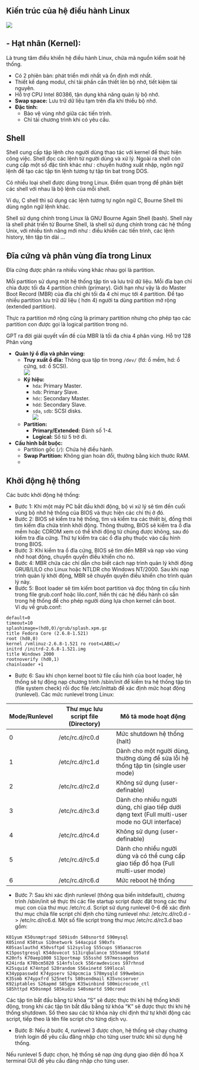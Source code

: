 ## Kiến trúc của hệ điều hành Linux
![](https://img001.prntscr.com/file/img001/yQide0_GS4WJ93SNfT2T0Q.png)
## - Hạt nhân (Kernel):
 Là trung tâm điều khiển hệ điều hành Linux, chứa mã nguồn kiểm soát hệ thống.  
  - Có 2 phiên bản: phát triển mới nhất và ổn định mới nhất.  
  - Thiết kế dạng modul, chỉ tải phần cần thiết lên bộ nhớ, tiết kiệm tài nguyên.  
  - Hỗ trợ CPU Intel 80386, tận dụng khả năng quản lý bộ nhớ.  
  - **Swap space:** Lưu trữ dữ liệu tạm trên đĩa khi thiếu bộ nhớ.  
  - **Đặc tính:**  
    - Bảo vệ vùng nhớ giữa các tiến trình.  
    - Chỉ tải chương trình khi có yêu cầu.  
## Shell
Shell cung cấp tập lệnh cho người dùng thao tác với kernel để thực hiện công việc. Shell đọc các lệnh từ người dùng và xử lý. Ngoài ra shell còn cung cấp một số đặc tính khác như : chuyển
hướng xuất nhập, ngôn ngữ lệnh để tạo các tập tin lệnh tương tự tập tin bat trong DOS.

Có nhiều loại shell được dùng trong Linux. Điểm quan trọng để phân biệt các shell với nhau là bộ
lệnh của mỗi shell.

Ví dụ, C shell thì sử dụng các lệnh tương tự ngôn ngữ C, Bourne Shell thì
dùng ngôn ngữ lệnh khác.

Shell sử dụng chính trong Linux là GNU Bourne Again Shell (bash). Shell này là shell phát triển
từ Bourne Shell, là shell sử dụng chính trong các hệ thống Unix, với nhiều tính năng mới như :
điều khiển các tiến trình, các lệnh history, tên tập tin dài ...

## Đĩa cứng và phân vùng đĩa trong Linux
Đĩa cứng được phân ra nhiều vùng khác nhau gọi là partition. 

Mỗi partition sử dụng một hệ thống tập tin và lưu trữ dữ liệu. Mỗi đĩa bạn chỉ chia được tối đa 4 partition chính (primary). Giới hạn
như vậy là do Master Boot Record (MBR) của đĩa chỉ ghi tối đa 4 chỉ mục tới 4 partition.
Để tạo nhiều partition lưu trữ dữ liệu ( hơn 4) người ta dùng partition mở rộng (extended
partition). 

Thực ra partition mở rộng cũng là primary partition nhưng cho phép tạo các partition
con được gọi là logical partition trong nó.

GPT ra đời giải quyết vấn đề của MBR là tối đa chia 4 phân vùng. Hỗ trợ 128 Phân vùng

- **Quản lý ổ đĩa và phân vùng:**  
  - **Truy xuất ổ đĩa:** Thông qua tập tin trong `/dev/` (fd: ổ mềm, hd: ổ cứng, sd: ổ SCSI).  
  ![](https://img001.prntscr.com/file/img001/kFGIsQeiTiyRILE36AQPgA.png)
  - **Ký hiệu:**  
    - `hda`: Primary Master.  
    - `hdb`: Primary Slave.  
    - `hdc`: Secondary Master.  
    - `hdd`: Secondary Slave.  
    - `sda`, `sdb`: SCSI disks.  
    ![](https://img001.prntscr.com/file/img001/tHYUT2mhSlatHdP_KkxojQ.png)
  - **Partition:**  
    - **Primary/Extended:** Đánh số 1-4.  
    - **Logical:** Số từ 5 trở đi.  
- **Cấu hình bắt buộc:**  
  - Partition gốc (`/`): Chứa hệ điều hành.  
  - **Swap Partition:** Không gian hoán đổi, thường bằng kích thước RAM.  
  - 
## Khởi động hệ thống  
Các bước khởi động hệ thống:  
- Bước 1: Khi một máy PC bắt đầu khởi động, bộ vi xử lý sẽ tìm đến cuối vùng bộ nhớ hệ thống của BIOS và thực hiện các chỉ thị ở đó.  
- Bước 2: BIOS sẽ kiểm tra hệ thống, tìm và kiểm tra các thiết bị, đồng thời tìm kiếm đĩa chứa trình khởi động. Thông thường, BIOS sẽ kiểm tra ổ đĩa mềm hoặc CDROM xem có thể khởi động từ chúng được không, sau đó kiểm tra đĩa cứng. Thứ tự kiểm tra các ổ đĩa phụ thuộc vào cấu hình trong BIOS.  
- Bước 3: Khi kiểm tra ổ đĩa cứng, BIOS sẽ tìm đến MBR và nạp vào vùng nhớ hoạt động, chuyển quyền điều khiển cho nó.  
- Bước 4: MBR chứa các chỉ dẫn cho biết cách nạp trình quản lý khởi động GRUB/LILO cho Linux hoặc NTLDR cho Windows NT/2000. Sau khi nạp trình quản lý khởi động, MBR sẽ chuyển quyền điều khiển cho trình quản lý này.  
- Bước 5: Boot loader sẽ tìm kiếm boot partition và đọc thông tin cấu hình trong file grub.conf hoặc lilo.conf, hiển thị các hệ điều hành có sẵn trong hệ thống để cho phép người dùng lựa chọn kernel cần boot.  
Ví dụ về grub.conf:  
```
default=0  
timeout=10  
splashimage=(hd0,0)/grub/splash.xpm.gz  
title Fedora Core (2.6.8-1.521)  
root (hd0,0)  
kernel /vmlinuz-2.6.8-1.521 ro root=LABEL=/  
initrd /initrd-2.6.8-1.521.img  
title Windows 2000  
rootnoverify (hd0,1)  
chainloader +1  
```
- Bước 6: Sau khi chọn kernel boot từ file cấu hình của boot loader, hệ thống sẽ tự động nạp chương trình /sbin/init để kiểm tra hệ thống tập tin (file system check) rồi đọc file /etc/inittab để xác định mức hoạt động (runlevel). Các mức runlevel trong Linux:  

| Mode/Runlevel | Thư mục lưu script file (Directory) | Mô tả mode hoạt động |
|---------------|-------------------------------------|----------------------|
| 0             | /etc/rc.d/rc0.d                     | Mức shutdown hệ thống (halt) |
| 1             | /etc/rc.d/rc1.d                     | Dành cho một người dùng, thường dùng để sửa lỗi hệ thống tập tin (single user mode) |
| 2             | /etc/rc.d/rc2.d                     | Không sử dụng (user-definable) |
| 3             | /etc/rc.d/rc3.d                     | Dành cho nhiều người dùng, chỉ giao tiếp dưới dạng text (Full multi-user mode no GUI interface) |
| 4             | /etc/rc.d/rc4.d                     | Không sử dụng (user-definable) |
| 5             | /etc/rc.d/rc5.d                     | Dành cho nhiều người dùng và có thể cung cấp giao tiếp đồ họa (Full multi-user mode) |
| 6             | /etc/rc.d/rc6.d                     | Mức reboot hệ thống |

- Bước 7: Sau khi xác định runlevel (thông qua biến initdefault), chương trình /sbin/init sẽ thực thi các file startup script được đặt trong các thư mục con của thư mục /etc/rc.d. Script sử dụng runlevel 0-6 để xác định thư mục chứa file script chỉ định cho từng runlevel như: /etc/rc.d/rc0.d -> /etc/rc.d/rc6.d. Một số file script trong thư mục /etc/rc.d/rc3.d bao gồm:
```
K01yum K50snmptrapd S09isdn S40snortd S90mysql
K05innd K50tux S10network S44acpid S90xfs
K05saslauthd K50vsftpd S12syslog S55cups S95anacron
K15postgresql K54dovecot S13irqbalance S55named S95atd
K20nfs K70aep1000 S13portmap S55sshd S97messagebus
K24irda K70bcm5820 S14nfslock S56rawdevices S97rhnsd
K25squid K74ntpd S20random S56xinetd S99local
K34yppasswdd K74ypserv S24pcmcia S78mysqld S99webmin
K35smb K74ypxfrd S25netfs S80sendmail K35vncserver
K92iptables S26apmd S85gpm K35winbind S00microcode_ctl
S85httpd K50snmpd S05kudzu S40smartd S90crond
```
Các tập tin bắt đầu bằng từ khóa “S” sẽ được thực thi khi hệ thống khởi động, trong khi các tập tin bắt đầu bằng từ khóa “K” sẽ được thực thi khi hệ thống shutdown. Số theo sau các từ khóa này chỉ định thứ tự khởi động các script, tiếp theo là tên file script cho từng dịch vụ.  

- Bước 8: Nếu ở bước 4, runlevel 3 được chọn, hệ thống sẽ chạy chương trình login để yêu cầu đăng nhập cho từng user trước khi sử dụng hệ thống. 

Nếu runlevel 5 được chọn, hệ thống sẽ nạp ứng dụng giao diện đồ họa X terminal GUI để yêu cầu đăng nhập cho từng user.
